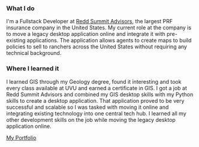 ### What I do
I'm a Fullstack Developer at [Redd Summit Advisors](https://www.reddsummit.com/), the largest PRF insurance company in the United States. My current role at the company is to move a legacy desktop application online and integrate it with pre-existing applications. The application allows agents to create maps to build policies to sell to ranchers across the United States without requiring any technical background.

### Where I learned it
I learned GIS through my Geology degree, found it interesting and took every class available at UVU and earned a certificate in GIS. I got a job at Redd Summit Advisors and combined my GIS desktop skills with my Python skills to create a desktop application. That application proved to be very successful and scalable so I was tasked with moving it online and integrating existing technology into one central tech hub. I learned all my other development skills on the job while moving the legacy desktop application online.

[My Portfolio](keikepono.github.io)
